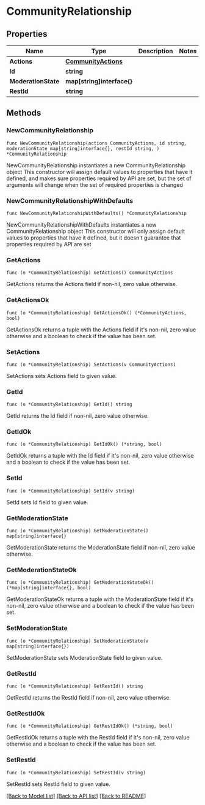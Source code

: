 # CommunityRelationship

## Properties

Name | Type | Description | Notes
------------ | ------------- | ------------- | -------------
**Actions** | [**CommunityActions**](CommunityActions.md) |  | 
**Id** | **string** |  | 
**ModerationState** | **map[string]interface{}** |  | 
**RestId** | **string** |  | 

## Methods

### NewCommunityRelationship

`func NewCommunityRelationship(actions CommunityActions, id string, moderationState map[string]interface{}, restId string, ) *CommunityRelationship`

NewCommunityRelationship instantiates a new CommunityRelationship object
This constructor will assign default values to properties that have it defined,
and makes sure properties required by API are set, but the set of arguments
will change when the set of required properties is changed

### NewCommunityRelationshipWithDefaults

`func NewCommunityRelationshipWithDefaults() *CommunityRelationship`

NewCommunityRelationshipWithDefaults instantiates a new CommunityRelationship object
This constructor will only assign default values to properties that have it defined,
but it doesn't guarantee that properties required by API are set

### GetActions

`func (o *CommunityRelationship) GetActions() CommunityActions`

GetActions returns the Actions field if non-nil, zero value otherwise.

### GetActionsOk

`func (o *CommunityRelationship) GetActionsOk() (*CommunityActions, bool)`

GetActionsOk returns a tuple with the Actions field if it's non-nil, zero value otherwise
and a boolean to check if the value has been set.

### SetActions

`func (o *CommunityRelationship) SetActions(v CommunityActions)`

SetActions sets Actions field to given value.


### GetId

`func (o *CommunityRelationship) GetId() string`

GetId returns the Id field if non-nil, zero value otherwise.

### GetIdOk

`func (o *CommunityRelationship) GetIdOk() (*string, bool)`

GetIdOk returns a tuple with the Id field if it's non-nil, zero value otherwise
and a boolean to check if the value has been set.

### SetId

`func (o *CommunityRelationship) SetId(v string)`

SetId sets Id field to given value.


### GetModerationState

`func (o *CommunityRelationship) GetModerationState() map[string]interface{}`

GetModerationState returns the ModerationState field if non-nil, zero value otherwise.

### GetModerationStateOk

`func (o *CommunityRelationship) GetModerationStateOk() (*map[string]interface{}, bool)`

GetModerationStateOk returns a tuple with the ModerationState field if it's non-nil, zero value otherwise
and a boolean to check if the value has been set.

### SetModerationState

`func (o *CommunityRelationship) SetModerationState(v map[string]interface{})`

SetModerationState sets ModerationState field to given value.


### GetRestId

`func (o *CommunityRelationship) GetRestId() string`

GetRestId returns the RestId field if non-nil, zero value otherwise.

### GetRestIdOk

`func (o *CommunityRelationship) GetRestIdOk() (*string, bool)`

GetRestIdOk returns a tuple with the RestId field if it's non-nil, zero value otherwise
and a boolean to check if the value has been set.

### SetRestId

`func (o *CommunityRelationship) SetRestId(v string)`

SetRestId sets RestId field to given value.



[[Back to Model list]](../README.md#documentation-for-models) [[Back to API list]](../README.md#documentation-for-api-endpoints) [[Back to README]](../README.md)



